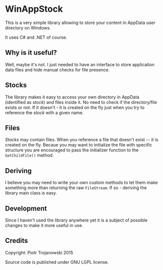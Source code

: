# WinAppStock

This is a very simple library allowing to store your content in AppData user directory on Windows. 

It uses C# and .NET of course.

## Why is it useful?

Well, maybe it's not. I just needed to have an interface to store application data files and hide manual checks for file presence. 

## Stocks

The library makes it easy to access your own directory in AppData (identified as *stock*) and files inside it. No need to check if the directory/file exists or not. If it doesn't - it is created on the fly just when you try to reference the *stock* with a given name.

## Files

*Stocks* may contain files. When you reference a file that doesn't exist -- it is created on the fly. Becaue you may want to initialize the file with specific structure you are encouraged to pass the initializer function to the `GetChildFile()` method.

## Deriving

I believe you may need to write your own custom methods to let them make something more than returning the raw `FileStream`. If so - deriving the library main class is easy.

## Development

Since I haven't used the library anywhere yet it is a subject of possible changes to make it more useful in use.

## Credits

Copyright: Piotr Trojanowski 2015

Source code is published under GNU LGPL license.
